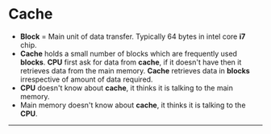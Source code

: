 # Cache

- **Block** = Main unit of data transfer. Typically $64$ bytes in intel core **i7** chip.
- **Cache** holds a small number of blocks which are frequently used **blocks**. **CPU** first ask for data from **cache**, if it doesn't have then it retrieves data from the main memory. **Cache** retrieves data in **blocks** irrespective of amount of data required.
- **CPU** doesn't know about **cache**, it thinks it is talking to the main memory.
- Main memory doesn't know about **cache**, it thinks it is talking to the **CPU**.
***

